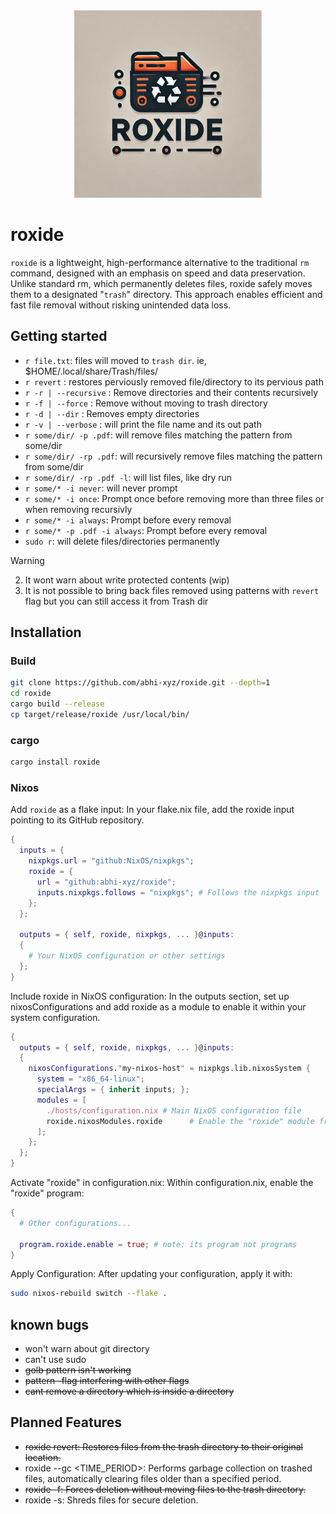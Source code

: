 <div id="header" align="center">
  <img src="./assets/roxide_logo.webp" width="300"/>
</div>

# roxide

`roxide` is a lightweight, high-performance alternative to the traditional `rm` command, designed with an emphasis on speed and data preservation. Unlike standard rm, which permanently deletes files, roxide safely moves them to a designated "`trash`" directory. This approach enables efficient and fast file removal without risking unintended data loss.

## Getting started

- `r file.txt`: files will moved to `trash dir`. ie, $HOME/.local/share/Trash/files/
- `r revert` : restores perviously removed file/directory to its pervious path 
- `r -r | --recursive` : Remove directories and their contents recursively
- `r -f | --force` : Remove without moving to trash directory
- `r -d | --dir` : Removes empty directories
- `r -v | --verbose` : will print the file name and its out path
- `r some/dir/ -p .pdf`: will remove files matching the pattern from some/dir
- `r some/dir/ -rp .pdf`: will recursively remove files matching the pattern from some/dir
- `r some/dir/ -rp .pdf -l`: will list files, like dry run
- `r some/* -i never`: will never prompt
- `r some/* -i once`: Prompt once before removing more than three files or when removing recursivly
- `r some/* -i always`: Prompt before every removal
- `r some/* -p .pdf -i always`: Prompt before every removal
- `sudo r`: will delete files/directories permanently

> [!WARNING]
> 2. It wont warn about write protected contents (wip)
> 3. It is not possible to bring back files removed using patterns with `revert` flag but you can still access it from Trash dir

## Installation

### Build

```bash
git clone https://github.com/abhi-xyz/roxide.git --depth=1 
cd roxide
cargo build --release
cp target/release/roxide /usr/local/bin/
```

### cargo

```bash
cargo install roxide
```

### Nixos

Add `roxide` as a flake input: In your flake.nix file, add the roxide input pointing to its GitHub repository.
```nix
{
  inputs = {
    nixpkgs.url = "github:NixOS/nixpkgs";
    roxide = {
      url = "github:abhi-xyz/roxide";
      inputs.nixpkgs.follows = "nixpkgs"; # Follows the nixpkgs input
    };
  };

  outputs = { self, roxide, nixpkgs, ... }@inputs:
  {
    # Your NixOS configuration or other settings
  };
}
```

Include roxide in NixOS configuration: In the outputs section, set up nixosConfigurations and add roxide as a module to enable it within your system configuration.
```nix
{
  outputs = { self, roxide, nixpkgs, ... }@inputs:
  {
    nixosConfigurations."my-nixos-host" = nixpkgs.lib.nixosSystem {
      system = "x86_64-linux";
      specialArgs = { inherit inputs; };
      modules = [
        ./hosts/configuration.nix # Main NixOS configuration file
        roxide.nixosModules.roxide      # Enable the "roxide" module from the flake
      ];
    };
  };
}
```
Activate "roxide" in configuration.nix: Within configuration.nix, enable the "roxide" program:
```nix
{
  # Other configurations...
  
  program.roxide.enable = true; # note: its program not programs
}
```
Apply Configuration: After updating your configuration, apply it with:
```bash
sudo nixos-rebuild switch --flake .
```

## known bugs
- won't warn about git directory
- can't use sudo 
- ~~golb pattern isn't working~~
- ~~pattern -flag interfering with other flags~~
- ~~cant remove a directory which is inside a directory~~

## Planned Features
- ~~roxide revert:  Restores files from the trash directory to their original location.~~
- roxide --gc <TIME_PERIOD>:  Performs garbage collection on trashed files, automatically clearing files older than a specified period.
- ~~roxide -f:  Forces deletion without moving files to the trash directory.~~
- roxide -s:  Shreds files for secure deletion.
